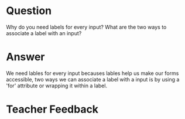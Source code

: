 # Question
Why do you need labels for every input? What are the two ways to associate a label with an input?

# Answer
We need lables for every input becauses lables help us make our forms accessible, two ways we can associate a label with a input is by using a 'for' attribute or wrapping it within a label.

# Teacher Feedback